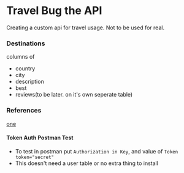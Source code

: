 # Travel Bug the API

Creating a custom api for travel usage. Not to be used for real.

### Destinations
columns of
* country
* city
* description
* best
* reviews(to be later. on it's own seperate table)

### References
[one](http://www.binarywebpark.com/setting-oauth-provider-ruby-rails-doorkeeper-devise/)

#### Token Auth Postman Test
* To test in postman put `Authorization in Key`, and value of `Token token="secret"`
* This doesn't need a user table or no extra thing to install
